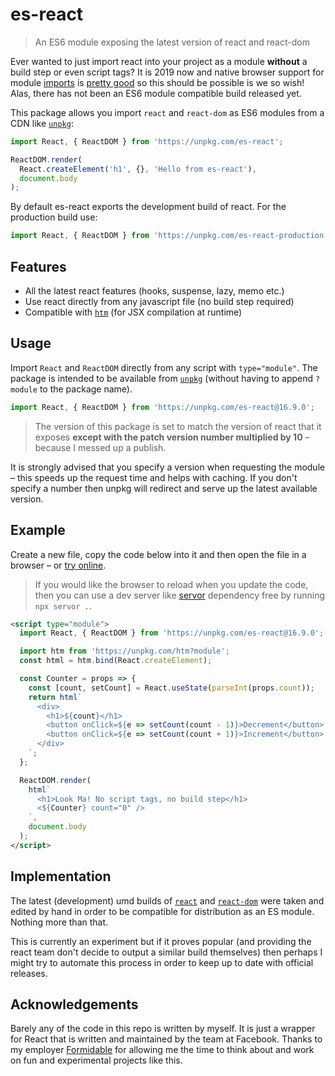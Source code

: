 # es-react

> An ES6 module exposing the latest version of react and react-dom

Ever wanted to just import react into your project as a module **without** a build step or even script tags? It is 2019 now and native browser support for module [imports](https://developer.mozilla.org/en-US/docs/Web/JavaScript/Reference/Statements/import) is [pretty good](https://caniuse.com/#feat=es6-module) so this should be possible is we so wish! Alas, there has not been an ES6 module compatible build released yet.

This package allows you import `react` and `react-dom` as ES6 modules from a CDN like [`unpkg`](https://unpkg.com):

```js
import React, { ReactDOM } from 'https://unpkg.com/es-react';

ReactDOM.render(
  React.createElement('h1', {}, 'Hello from es-react'),
  document.body
);
```

By default es-react exports the development build of react. For the production build use:

```js
import React, { ReactDOM } from 'https://unpkg.com/es-react-production';
```

## Features

- All the latest react features (hooks, suspense, lazy, memo etc.)
- Use react directly from any javascript file (no build step required)
- Compatible with [`htm`](https://github.com/developit/htm) (for JSX compilation at runtime)

## Usage

Import `React` and `ReactDOM` directly from any script with `type="module"`. The package is intended to be available from [`unpkg`](https://unpkg.com) (without having to append `?module` to the package name).

```js
import React, { ReactDOM } from 'https://unpkg.com/es-react@16.9.0';
```

> The version of this package is set to match the version of react that it exposes **except with the patch version number multiplied by 10** – because I messed up a publish.

It is strongly advised that you specify a version when requesting the module – this speeds up the request time and helps with caching. If you don't specify a number then unpkg will redirect and serve up the latest available version.

## Example

Create a new file, copy the code below into it and then open the file in a browser – or [try online](https://codepen.io/lukejacksonn/pen/EMxVWM).

> If you would like the browser to reload when you update the code, then you can use a dev server like [servor](https://github.com/lukejacksonn/servor) dependency free by running `npx servor .`.

```html
<script type="module">
  import React, { ReactDOM } from 'https://unpkg.com/es-react@16.9.0';

  import htm from 'https://unpkg.com/htm?module';
  const html = htm.bind(React.createElement);

  const Counter = props => {
    const [count, setCount] = React.useState(parseInt(props.count));
    return html`
      <div>
        <h1>${count}</h1>
        <button onClick=${e => setCount(count - 1)}>Decrement</button>
        <button onClick=${e => setCount(count + 1)}>Increment</button>
      </div>
    `;
  };

  ReactDOM.render(
    html`
      <h1>Look Ma! No script tags, no build step</h1>
      <${Counter} count="0" />
    `,
    document.body
  );
</script>
```

## Implementation

The latest (development) umd builds of [`react`](https://unpkg.com/react@16.9.0/umd/react.development.js) and [`react-dom`](https://unpkg.com/react-dom@16.9.0/umd/react-dom.development.js) were taken and edited by hand in order to be compatible for distribution as an ES module. Nothing more than that.

This is currently an experiment but if it proves popular (and providing the react team don't decide to output a similar build themselves) then perhaps I might try to automate this process in order to keep up to date with official releases.

## Acknowledgements

Barely any of the code in this repo is written by myself. It is just a wrapper for React that is written and maintained by the team at Facebook. Thanks to my employer [Formidable](https://github.com/formidablelabs) for allowing me the time to think about and work on fun and experimental projects like this.
